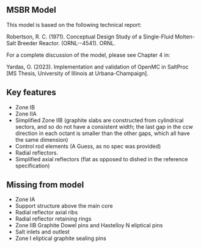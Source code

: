 ## MSBR Model

This model is based on the following technical report:

Robertson, R. C. (1971). Conceptual Design Study of a Single-Fluid Molten-Salt Breeder Reactor. (ORNL--4541). ORNL.

For a complete discussion of the model, please see Chapter 4 in:

Yardas, O. (2023). Implementation and validation of OpenMC in SaltProc [MS Thesis, University of Illinois at Urbana-Champaign].


## Key features
- Zone IB 
- Zone IIA
- Simplified Zone IIB (graphite slabs are constructed from cylindrical sectors, and so do not have a consistent width; the last gap in the ccw direction in each octant is smaller than the other gaps, which all have the same dimension)
- Control rod elements (A Guess, as no spec was provided)
- Radial reflectors.
- Simplified axial reflectors (flat as opposed to dished in the reference specification)

## Missing from model
- Zone IA
- Support structure above the main core
- Radial reflector axial ribs
- Radial reflector retaining rings
- Zone IIB Graphite Dowel pins and Hastelloy N eliptical pins
- Salt inlets and outlest
- Zone I eliptical graphite sealing pins
